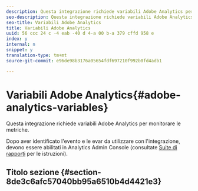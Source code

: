 ```yaml
---
description: Questa integrazione richiede variabili Adobe Analytics per monitorare le metriche.
seo-description: Questa integrazione richiede variabili Adobe Analytics per monitorare le metriche.
seo-title: Variabili Adobe Analytics
title: Variabili Adobe Analytics
uuid: 56 ccc 24 c -4 eab -40 d 4-a 00 b-a 379 cffd 958 e
index: y
internal: n
snippet: y
translation-type: tm+mt
source-git-commit: e96de98b3176a05654fdf697210f992b0fd4adb1

---
```



# Variabili Adobe Analytics{#adobe-analytics-variables}

Questa integrazione richiede variabili Adobe Analytics per monitorare le metriche.

Dopo aver identificato l'evento e le evar da utilizzare con l'integrazione, devono essere abilitati in Analytics Admin Console (consultate [Suite di rapporti](http://microsite.omniture.com/t2/help/en_US/reference/index.html?f=report_suites_admin) per le istruzioni).

## Titolo sezione {#section-8de3c6afc57040bb95a6510b4d4421e3}

